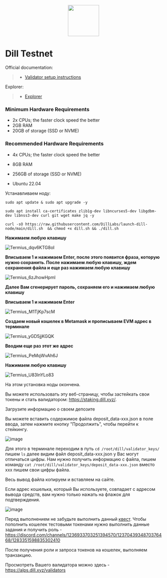 <p align="center">
  <img height="100" height="auto" src="https://github.com/user-attachments/assets/2d1f1a0e-f8d9-4b24-9c71-c6e3a46d7afc">
</p>

# Dill Testnet

Official documentation:
>- [Validator setup instructions](https://dill.xyz/docs/RunANode/Alps)

Explorer:
>- [Explorer](https://alps.dill.xyz)

### Minimum Hardware Requirements
 - 2x CPUs; the faster clock speed the better
 - 2GB RAM
 - 20GB of storage (SSD or NVME)

### Recommended Hardware Requirements 
 - 4x CPUs; the faster clock speed the better
 - 8GB RAM
 - 256GB of storage (SSD or NVME)

 - Ubuntu 22.04

Устанавливаем ноду:

``sudo apt update & sudo apt upgrade -y``

``sudo apt install ca-certificates zlib1g-dev libncurses5-dev libgdbm-dev libnss3-dev curl git wget make jq -y``

``curl -sO https://raw.githubusercontent.com/DillLabs/launch-dill-node/main/dill.sh  && chmod +x dill.sh && ./dill.sh``

**Нажимаем любую клавишу**

![Termius_dqv6KTG8oI](https://github.com/user-attachments/assets/ea9dec0f-94bc-4660-9cf4-f8e2b8795c04)

**Вписываем 1 и нажимаем Enter, после этого появится фраза, которую нужно сохранить. После нажимаем любую клавишу, ждем сохранения файла и еще раз нажимаем любую клавишу**

![Termius_6zJhowHpml](https://github.com/user-attachments/assets/d7683f92-f300-4dd5-b153-b5b755c27582)

**Далее Вам сгенерирует пароль, сохраняем его и нажимаем любую клавишу**

**Вписываем 1 и нажимаем Enter**

![Termius_M1TjKp7scM](https://github.com/user-attachments/assets/13a6c173-0adb-410c-8fd4-3be38022ed62)

**Создаем новый кошелек в Metamask и прописываем EVM адрес в терминале**

![Termius_yGD5jjKGQK](https://github.com/user-attachments/assets/c9623d4a-5f05-4050-84e4-a8982202c05d)

**Вводим еще раз этот же адрес**

![Termius_PeMqWvAh6J](https://github.com/user-attachments/assets/7a335c1e-02f0-4f20-a13f-78bc661b737c)

**Нажимаем любую клавишу**

![Termius_U83lnYLo83](https://github.com/user-attachments/assets/1be3356e-beb4-46f3-ab64-0ca5b61cb721)

На этом установка ноды окончена.

Вы можете использовать эту веб-страницу, чтобы застейкать свои токены и стать валидатором: https://staking.dill.xyz/.

Загрузите информацию о своем депозите 

Вы можете вставить содержимое файла deposit_data-xxx.json в поле ввода, затем нажмите кнопку "Продолжить", чтобы перейти к стейкингу.

![image](https://github.com/user-attachments/assets/e87a0bbc-be81-44ec-8209-0954e8fae8d4)

Для этого в терминале переходим в путь ``cd /root/dill/validator_keys/`` пишем ``ls`` далее видим файл deposit_data-xxx.json у Вас могут отличаться цифры. Нам нужно получить информацию с файла, пишем команду ``cat /root/dill/validator_keys/deposit_data-xxx.json`` вместо xxx пишем свои цифры файла.

Весь вывод файла копируем и вставляем на сайте. 

Если адрес кошелька, который Вы используете, совпадает с адресом вывода средств, вам нужно только нажать на флажок для подтверждения.

![image](https://github.com/user-attachments/assets/deaa7120-ec04-4648-924c-5d8daa77c4d7)

Перед выполнением не забудьте выполнить данный [квест](https://app.galxe.com/quest/Dill/GCgJAtvF1h?referral_code=GRFr2Jksp6m_3iKpJtsbLCqqHdfYUbQ694oJnZ9FPMaqhCt). Чтобы пополнить кошелек тестовыми токенами нужно выполнить данные задания и получить роль - https://discord.com/channels/1236933703251394570/1237043934870376468/1283351598835302410

После получения роли и запроса токенов на кошелек, выполняем транзакцию.

Просмотреть Вашего валидатора можно здесь - https://alps.dill.xyz/validators
